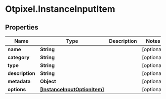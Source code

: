 # Otpixel.InstanceInputItem

## Properties
Name | Type | Description | Notes
------------ | ------------- | ------------- | -------------
**name** | **String** |  | [optional] 
**category** | **String** |  | [optional] 
**type** | **String** |  | [optional] 
**description** | **String** |  | [optional] 
**metadata** | **Object** |  | [optional] 
**options** | [**[InstanceInputOptionItem]**](InstanceInputOptionItem.md) |  | [optional] 


